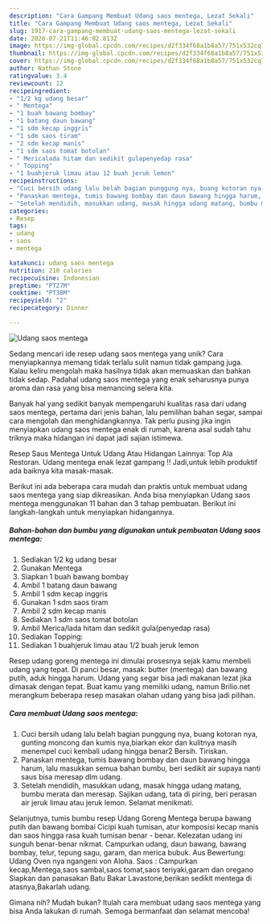 ```yaml
---
description: "Cara Gampang Membuat Udang saos mentega, Lezat Sekali"
title: "Cara Gampang Membuat Udang saos mentega, Lezat Sekali"
slug: 1917-cara-gampang-membuat-udang-saos-mentega-lezat-sekali
date: 2020-07-21T11:46:02.813Z
image: https://img-global.cpcdn.com/recipes/d2f334f68a1b8a57/751x532cq70/udang-saos-mentega-foto-resep-utama.jpg
thumbnail: https://img-global.cpcdn.com/recipes/d2f334f68a1b8a57/751x532cq70/udang-saos-mentega-foto-resep-utama.jpg
cover: https://img-global.cpcdn.com/recipes/d2f334f68a1b8a57/751x532cq70/udang-saos-mentega-foto-resep-utama.jpg
author: Nathan Stone
ratingvalue: 3.4
reviewcount: 12
recipeingredient:
- "1/2 kg udang besar"
- " Mentega"
- "1 buah bawang bombay"
- "1 batang daun bawang"
- "1 sdm kecap inggris"
- "1 sdm saos tiram"
- "2 sdm kecap manis"
- "1 sdm saos tomat botolan"
- " Mericalada hitam dan sedikit gulapenyedap rasa"
- " Topping"
- "1 buahjeruk limau atau 12 buah jeruk lemon"
recipeinstructions:
- "Cuci bersih udang lalu belah bagian punggung nya, buang kotoran nya, gunting moncong dan kumis nya,biarkan ekor dan kulitnya masih menempel cuci kembali udang hingga benar2 Bersih. Tiriskan."
- "Panaskan mentega, tumis bawang bombay dan daun bawang hingga harum, lalu masukkan semua bahan bumbu, beri sedikit air supaya nanti saus bisa meresap dlm udang."
- "Setelah mendidih, masukkan udang, masak hingga udang matang, bumbu merata dan meresap. Sajikan udang, tata di piring, beri perasan air jeruk limau atau jeruk lemon. Selamat menikmati."
categories:
- Resep
tags:
- udang
- saos
- mentega

katakunci: udang saos mentega 
nutrition: 210 calories
recipecuisine: Indonesian
preptime: "PT27M"
cooktime: "PT38M"
recipeyield: "2"
recipecategory: Dinner

---
```



![Udang saos mentega](https://img-global.cpcdn.com/recipes/d2f334f68a1b8a57/751x532cq70/udang-saos-mentega-foto-resep-utama.jpg)

Sedang mencari ide resep udang saos mentega yang unik? Cara menyiapkannya memang tidak terlalu sulit namun tidak gampang juga. Kalau keliru mengolah maka hasilnya tidak akan memuaskan dan bahkan tidak sedap. Padahal udang saos mentega yang enak seharusnya punya aroma dan rasa yang bisa memancing selera kita.

Banyak hal yang sedikit banyak mempengaruhi kualitas rasa dari udang saos mentega, pertama dari jenis bahan, lalu pemilihan bahan segar, sampai cara mengolah dan menghidangkannya. Tak perlu pusing jika ingin menyiapkan udang saos mentega enak di rumah, karena asal sudah tahu triknya maka hidangan ini dapat jadi sajian istimewa.

Resep Saus Mentega Untuk Udang Atau Hidangan Lainnya: Top Ala Restoran. Udang mentega enak lezat gampang !! Jadi,untuk lebih produktif ada baiknya kita masak-masak.


Berikut ini ada beberapa cara mudah dan praktis untuk membuat udang saos mentega yang siap dikreasikan. Anda bisa menyiapkan Udang saos mentega menggunakan 11 bahan dan 3 tahap pembuatan. Berikut ini langkah-langkah untuk menyiapkan hidangannya.

<!--inarticleads1-->

##### Bahan-bahan dan bumbu yang digunakan untuk pembuatan Udang saos mentega:

1. Sediakan 1/2 kg udang besar
1. Gunakan  Mentega
1. Siapkan 1 buah bawang bombay
1. Ambil 1 batang daun bawang
1. Ambil 1 sdm kecap inggris
1. Gunakan 1 sdm saos tiram
1. Ambil 2 sdm kecap manis
1. Sediakan 1 sdm saos tomat botolan
1. Ambil  Merica/lada hitam dan sedikit gula(penyedap rasa)
1. Sediakan  Topping:
1. Sediakan 1 buahjeruk limau atau 1/2 buah jeruk lemon


Resep udang goreng mentega ini dimulai prosesnya sejak kamu membeli udang yang tepat. Di panci besar, masak: butter (mentega) dan bawang putih, aduk hingga harum. Udang yang segar bisa jadi makanan lezat jika dimasak dengan tepat. Buat kamu yang memiliki udang, namun Brilio.net merangkum beberapa resep masakan olahan udang yang bisa jadi pilihan. 

<!--inarticleads2-->

##### Cara membuat Udang saos mentega:

1. Cuci bersih udang lalu belah bagian punggung nya, buang kotoran nya, gunting moncong dan kumis nya,biarkan ekor dan kulitnya masih menempel cuci kembali udang hingga benar2 Bersih. Tiriskan.
1. Panaskan mentega, tumis bawang bombay dan daun bawang hingga harum, lalu masukkan semua bahan bumbu, beri sedikit air supaya nanti saus bisa meresap dlm udang.
1. Setelah mendidih, masukkan udang, masak hingga udang matang, bumbu merata dan meresap. Sajikan udang, tata di piring, beri perasan air jeruk limau atau jeruk lemon. Selamat menikmati.


Selanjutnya, tumis bumbu resep Udang Goreng Mentega berupa bawang putih dan bawang bombai Cicipi kuah tumisan, atur komposisi kecap manis dan saos hingga rasa kuah tumisan benar - benar. Kelezatan udang ini sunguh benar-benar nikmat. Campurkan udang, daun bawang, bawang bombay, telur, tepung sagu, garam, dan merica bubuk. Aus Bewertung: Udang Oven nya ngangeni von Aloha. Saos : Campurkan kecap,Mentega,saos sambal,saos tomat,saos teriyaki,garam dan oregano Siapkan dan panasakan Batu Bakar Lavastone,berikan sedikit mentega di atasnya,Bakarlah udang. 

Gimana nih? Mudah bukan? Itulah cara membuat udang saos mentega yang bisa Anda lakukan di rumah. Semoga bermanfaat dan selamat mencoba!
